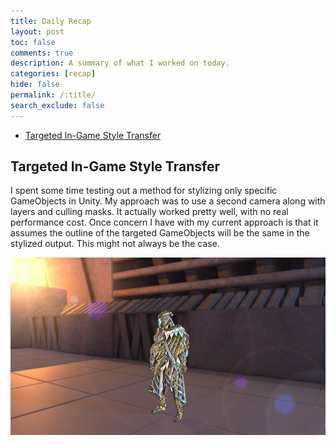 ```yaml
---
title: Daily Recap
layout: post
toc: false
comments: true
description: A summary of what I worked on today.
categories: [recap]
hide: false
permalink: /:title/
search_exclude: false
---
```


* [Targeted In-Game Style Transfer](#targeted-in-game-style-transfer)

  

## Targeted In-Game Style Transfer

I spent some time testing out a method for stylizing only specific GameObjects in Unity. My approach was to use a second camera along with layers and culling masks. It actually worked pretty well, with no real performance cost. Once concern I have with my current approach is that it assumes the outline of the targeted GameObjects will be the same in the stylized output. This might not always be the case.

![targeted_stylization](..\images\daily_recaps\recap-5\targeted_stylization.jpg)

